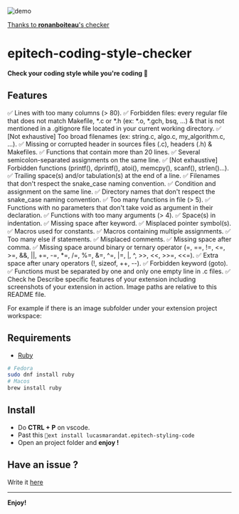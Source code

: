 ![demo](assets/demo.gif)

[Thanks to **ronanboiteau**'s checker](https://github.com/ronanboiteau/NormEZ)

# epitech-coding-style-checker

**Check your coding style while you're coding :rocket:**

## Features

:white_check_mark: Lines with too many columns (> 80).
:white_check_mark: Forbidden files: every regular file that does not match Makefile, *.c or *.h (ex: *.o, *.gch, bsq, ...) & that is not mentioned in a .gitignore file located in your current working directory.
:white_check_mark: [Not exhaustive] Too broad filenames (ex: string.c, algo.c, my_algorithm.c, ...).
:white_check_mark: Missing or corrupted header in sources files (.c), headers (.h) & Makefiles.
:white_check_mark: Functions that contain more than 20 lines.
:white_check_mark: Several semicolon-separated assignments on the same line.
:white_check_mark: [Not exhaustive] Forbidden functions (printf(), dprintf(), atoi(), memcpy(), scanf(), strlen()...).
:white_check_mark: Trailing space(s) and/or tabulation(s) at the end of a line.
:white_check_mark: Filenames that don't respect the snake_case naming convention.
:white_check_mark: Condition and assignment on the same line.
:white_check_mark: Directory names that don't respect the snake_case naming convention.
:white_check_mark: Too many functions in file (> 5).
:white_check_mark: Functions with no parameters that don't take void as argument in their declaration.
:white_check_mark: Functions with too many arguments (> 4).
:white_check_mark: Space(s) in indentation.
:white_check_mark: Missing space after keyword.
:white_check_mark: Misplaced pointer symbol(s).
:white_check_mark: Macros used for constants.
:white_check_mark: Macros containing multiple assignments.
:white_check_mark: Too many else if statements.
:white_check_mark: Misplaced comments.
:white_check_mark: Missing space after comma.
:white_check_mark: Missing space around binary or ternary operator (=, ==, !=, <=, >=, &&, ||, +=, -=, *=, /=, %=, &=, ^=, |=, |, ^, >>, <<, >>=, <<=).
:white_check_mark: Extra space after unary operators (!, sizeof, ++, --).
:white_check_mark: Forbidden keyword (goto).
:white_check_mark: Functions must be separated by one and only one empty line in .c files.
:white_check_mark: Check he
Describe specific features of your extension including screenshots of your extension in action. Image paths are relative to this README file.

For example if there is an image subfolder under your extension project workspace:

## Requirements

- [Ruby](https://www.ruby-lang.org/en/)

```bash
# Fedora
sudo dnf install ruby
# Macos
brew install ruby
```

## Install

- Do **CTRL + P** on vscode.
- Past this `ext install lucasmarandat.epitech-styling-code`
- Open an project folder and **enjoy !**

## Have an issue ?

Write it [here](http://google.fr)

___

**Enjoy!**
